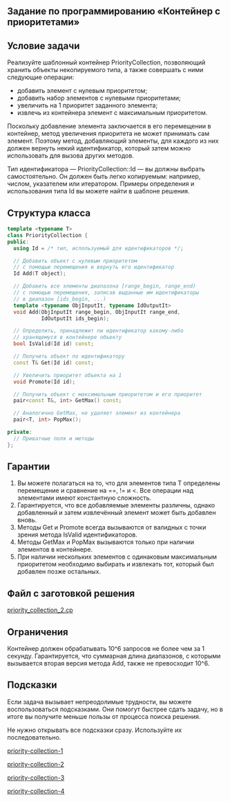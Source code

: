 ## Задание по программированию «Контейнер с приоритетами»

 

## Условие задачи

Реализуйте шаблонный контейнер PriorityCollection, позволяющий  хранить объекты некопируемого типа, а также совершать с ними следующие  операции:

- добавить элемент с нулевым приоритетом;
- добавить набор элементов с нулевыми приоритетами;
- увеличить на 1 приоритет заданного элемента;
- извлечь из контейнера элемент с максимальным приоритетом.

Поскольку добавление элемента заключается в его перемещении в  контейнер, метод увеличения приоритета не может принимать сам элемент.  Поэтому метод, добавляющий элементы, для каждого из них должен вернуть  некий идентификатор, который затем можно использовать для вызова других  методов.

Тип идентификатора — PriorityCollection::Id — вы должны выбрать  самостоятельно. Он должен быть легко копируемым: например, числом,  указателем или итератором. Примеры определения и использования типа Id  вы можете найти в шаблоне решения.

## Структура класса

```cpp
template <typename T>
class PriorityCollection {
public:
  using Id = /* тип, используемый для идентификаторов */;

  // Добавить объект с нулевым приоритетом
  // с помощью перемещения и вернуть его идентификатор
  Id Add(T object);

  // Добавить все элементы диапазона [range_begin, range_end)
  // с помощью перемещения, записав выданные им идентификаторы
  // в диапазон [ids_begin, ...)
  template <typename ObjInputIt, typename IdOutputIt>
  void Add(ObjInputIt range_begin, ObjInputIt range_end,
           IdOutputIt ids_begin);

  // Определить, принадлежит ли идентификатор какому-либо
  // хранящемуся в контейнере объекту
  bool IsValid(Id id) const;

  // Получить объект по идентификатору
  const T& Get(Id id) const;

  // Увеличить приоритет объекта на 1
  void Promote(Id id);

  // Получить объект с максимальным приоритетом и его приоритет
  pair<const T&, int> GetMax() const;

  // Аналогично GetMax, но удаляет элемент из контейнера
  pair<T, int> PopMax();

private:
  // Приватные поля и методы
};
```

## Гарантии

1. Вы можете полагаться на то, что для элементов типа T определены  перемещение и сравнение на ==, != и <. Все операции над элементами  имеют константную сложность.
2. Гарантируется, что все добавляемые элементы различны, однако добавленный и затем извлечённый элемент может быть добавлен вновь.
3. Методы Get и Promote всегда вызываются от валидных с точки зрения метода IsValid идентификаторов.
4. Методы GetMax и PopMax вызываются только при наличии элементов в контейнере.
5. При наличии нескольких элементов с одинаковым максимальным  приоритетом необходимо выбирать и извлекать тот, который был добавлен  позже остальных.

## Файл с заготовкой решения

[priority_collection_2.cp](https://stepik.org/media/attachments/lesson/287583/priority_collection_2.cp)

## Ограничения

Контейнер должен обрабатывать 10^6 запросов не более чем за 1  секунду. Гарантируется, что суммарная длина диапазонов, с которыми  вызывается вторая версия метода Add, также не превосходит 10^6.

## Подсказки

Если задача вызывает непреодолимые трудности, вы можете  воспользоваться подсказками. Они помогут быстрее сдать задачу, но в  итоге вы получите меньше пользы от процесса поиска решения.

Не нужно открывать все подсказки сразу. Используйте их последовательно.

[priority-collection-1](https://stepik.org/media/attachments/lesson/287583/1.pdf)

[priority-collection-2](https://stepik.org/media/attachments/lesson/287583/2.pdf)

[priority-collection-3](https://stepik.org/media/attachments/lesson/287583/3.pdf)

[priority-collection-4](https://stepik.org/media/attachments/lesson/287583/4.pdf)
